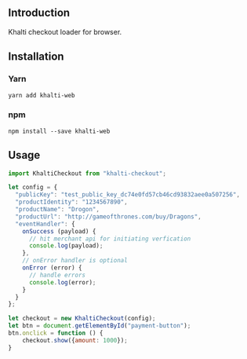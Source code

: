 ## Introduction
Khalti checkout loader for browser.

## Installation
### Yarn
`yarn add khalti-web`

### npm
`npm install --save khalti-web`


## Usage
```javascript
import KhaltiCheckout from "khalti-checkout";

let config = {
  "publicKey": "test_public_key_dc74e0fd57cb46cd93832aee0a507256",
  "productIdentity": "1234567890",
  "productName": "Drogon",
  "productUrl": "http://gameofthrones.com/buy/Dragons",
  "eventHandler": {
    onSuccess (payload) {
      // hit merchant api for initiating verfication
      console.log(payload);
    },
    // onError handler is optional
    onError (error) {
      // handle errors
      console.log(error);
    }
  }
};

let checkout = new KhaltiCheckout(config);
let btn = document.getElementById("payment-button");
btn.onclick = function () {
	checkout.show({amount: 1000});
}
```
